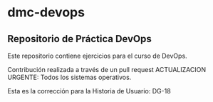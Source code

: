 # dmc-devops
 ## Repositorio de Práctica DevOps

Este repositorio contiene ejercicios para el curso de DevOps.

Contribución realizada a través de un pull request 
ACTUALIZACION URGENTE: Todos los sistemas operativos.

Esta es la corrección para la Historia de Usuario: DG-18